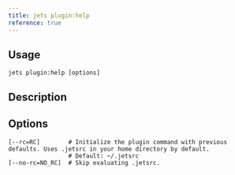 ```yaml
---
title: jets plugin:help
reference: true
---
```


## Usage

    jets plugin:help [options]

## Description



## Options

```
[--rc=RC]        # Initialize the plugin command with previous defaults. Uses .jetsrc in your home directory by default.
                 # Default: ~/.jetsrc
[--no-rc=NO_RC]  # Skip evaluating .jetsrc.
```

